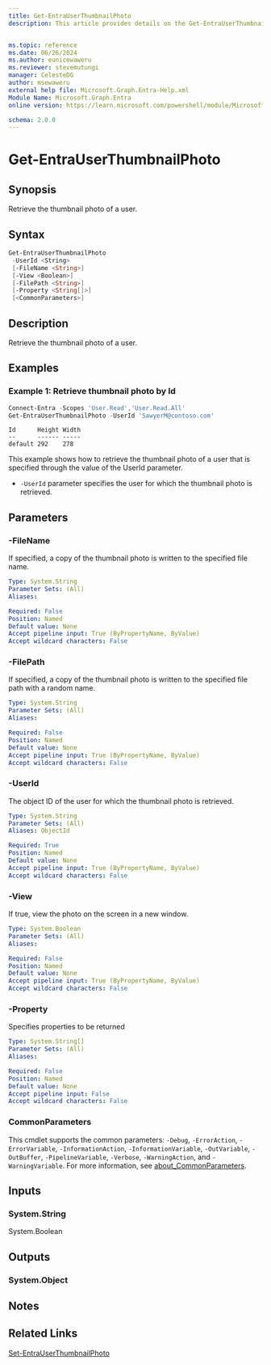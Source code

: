 ```yaml
---
title: Get-EntraUserThumbnailPhoto
description: This article provides details on the Get-EntraUserThumbnailPhoto command.


ms.topic: reference
ms.date: 06/26/2024
ms.author: eunicewaweru
ms.reviewer: stevemutungi
manager: CelesteDG
author: msewaweru
external help file: Microsoft.Graph.Entra-Help.xml
Module Name: Microsoft.Graph.Entra
online version: https://learn.microsoft.com/powershell/module/Microsoft.Graph.Entra/Get-EntraUserThumbnailPhoto

schema: 2.0.0
---
```


# Get-EntraUserThumbnailPhoto

## Synopsis

Retrieve the thumbnail photo of a user.

## Syntax

```powershell
Get-EntraUserThumbnailPhoto
 -UserId <String>
 [-FileName <String>]
 [-View <Boolean>]
 [-FilePath <String>]
 [-Property <String[]>]
 [<CommonParameters>]
```

## Description

Retrieve the thumbnail photo of a user.

## Examples

### Example 1: Retrieve thumbnail photo by Id

```powershell
Connect-Entra -Scopes 'User.Read','User.Read.All'
Get-EntraUserThumbnailPhoto -UserId 'SawyerM@contoso.com'
```

```Output
Id      Height Width
--      ------ -----
default 292    278
```

This example shows how to retrieve the thumbnail photo of a user that is specified through the value of the UserId parameter.

- `-UserId` parameter specifies the user for which the thumbnail photo is retrieved.

## Parameters

### -FileName

If specified, a copy of the thumbnail photo is written to the specified file name.

```yaml
Type: System.String
Parameter Sets: (All)
Aliases:

Required: False
Position: Named
Default value: None
Accept pipeline input: True (ByPropertyName, ByValue)
Accept wildcard characters: False
```

### -FilePath

If specified, a copy of the thumbnail photo is written to the specified file path with a random name.

```yaml
Type: System.String
Parameter Sets: (All)
Aliases:

Required: False
Position: Named
Default value: None
Accept pipeline input: True (ByPropertyName, ByValue)
Accept wildcard characters: False
```

### -UserId

The object ID of the user for which the thumbnail photo is retrieved.

```yaml
Type: System.String
Parameter Sets: (All)
Aliases: ObjectId

Required: True
Position: Named
Default value: None
Accept pipeline input: True (ByPropertyName, ByValue)
Accept wildcard characters: False
```

### -View

If true, view the photo on the screen in a new window.

```yaml
Type: System.Boolean
Parameter Sets: (All)
Aliases:

Required: False
Position: Named
Default value: None
Accept pipeline input: True (ByPropertyName, ByValue)
Accept wildcard characters: False
```

### -Property

Specifies properties to be returned

```yaml
Type: System.String[]
Parameter Sets: (All)
Aliases:

Required: False
Position: Named
Default value: None
Accept pipeline input: False
Accept wildcard characters: False
```

### CommonParameters

This cmdlet supports the common parameters: `-Debug`, `-ErrorAction`, `-ErrorVariable`, `-InformationAction`, `-InformationVariable`, `-OutVariable`, `-OutBuffer`, `-PipelineVariable`, `-Verbose`, `-WarningAction`, and `-WarningVariable`. For more information, see [about_CommonParameters](https://go.microsoft.com/fwlink/?LinkID=113216).

## Inputs

### System.String

System.Boolean

## Outputs

### System.Object

## Notes

## Related Links

[Set-EntraUserThumbnailPhoto](Set-EntraUserThumbnailPhoto.md)

